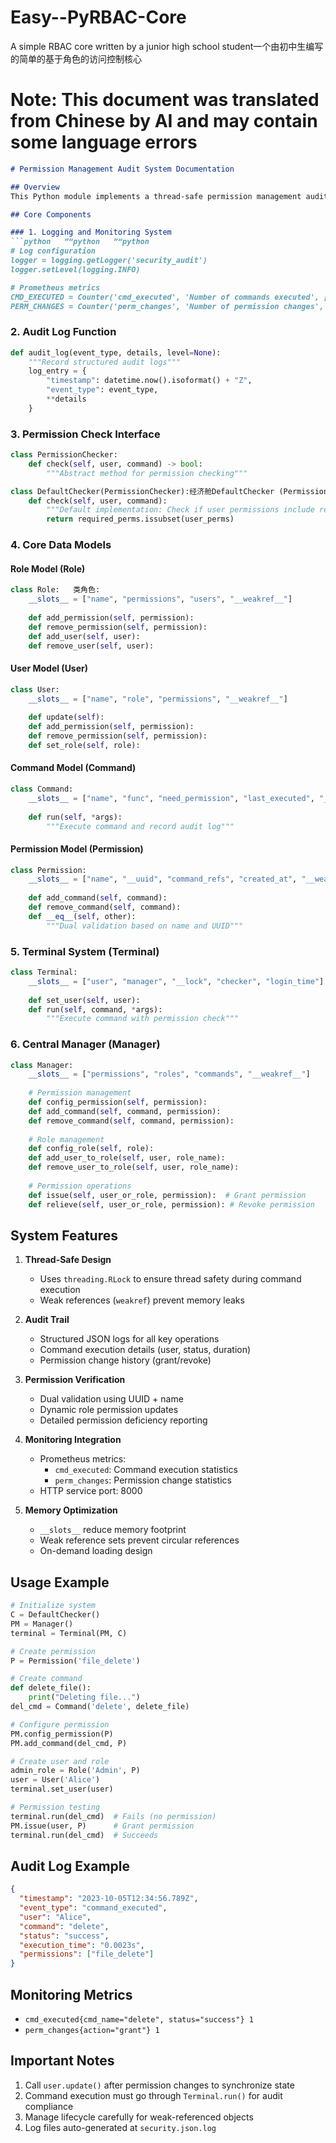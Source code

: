 # Easy--PyRBAC-Core   
A simple RBAC core written by a junior high school student一个由初中生编写的简单的基于角色的访问控制核心

# Note: This document was translated from Chinese by AI and may contain some language errors


```markdown
# Permission Management Audit System Documentation

## Overview
This Python module implements a thread-safe permission management audit system, including user/role permission management, command execution auditing, logging, and Prometheus monitoring functionality.

## Core Components

### 1. Logging and Monitoring System
```python   ”“python   ”“python
# Log configuration
logger = logging.getLogger('security_audit')
logger.setLevel(logging.INFO)

# Prometheus metrics
CMD_EXECUTED = Counter('cmd_executed', 'Number of commands executed', ['cmd_name', 'status'])
PERM_CHANGES = Counter('perm_changes', 'Number of permission changes', ['action'])
```

### 2. Audit Log Function
```python   ”“python
def audit_log(event_type, details, level=None):
    """Record structured audit logs"""
    log_entry = {
        "timestamp": datetime.now().isoformat() + "Z",
        "event_type": event_type,
        **details
    }
```

### 3. Permission Check Interface
```python   ”“python
class PermissionChecker:
    def check(self, user, command) -> bool:
        """Abstract method for permission checking"""

class DefaultChecker(PermissionChecker):经济舱DefaultChecker (PermissionChecker):
    def check(self, user, command):
        """Default implementation: Check if user permissions include required command permissions"""
        return required_perms.issubset(user_perms)
```

### 4. Core Data Models
#### Role Model (Role)
```python   ”“python
class Role:   类角色:
    __slots__ = ["name", "permissions", "users", "__weakref__"]
    
    def add_permission(self, permission):
    def remove_permission(self, permission):
    def add_user(self, user):
    def remove_user(self, user):
```

#### User Model (User)
```python
class User:
    __slots__ = ["name", "role", "permissions", "__weakref__"]
    
    def update(self):
    def add_permission(self, permission):
    def remove_permission(self, permission):
    def set_role(self, role):
```

#### Command Model (Command)
```python
class Command:
    __slots__ = ["name", "func", "need_permission", "last_executed", "_last_user", "__weakref__"]
    
    def run(self, *args):
        """Execute command and record audit log"""
```

#### Permission Model (Permission)
```python
class Permission:
    __slots__ = ["name", "__uuid", "command_refs", "created_at", "__weakref__"]
    
    def add_command(self, command):
    def remove_command(self, command):
    def __eq__(self, other):
        """Dual validation based on name and UUID"""
```

### 5. Terminal System (Terminal)
```python
class Terminal:
    __slots__ = ["user", "manager", "__lock", "checker", "login_time"]
    
    def set_user(self, user):
    def run(self, command, *args):
        """Execute command with permission check"""
```

### 6. Central Manager (Manager)
```python
class Manager:
    __slots__ = ["permissions", "roles", "commands", "__weakref__"]
    
    # Permission management
    def config_permission(self, permission):
    def add_command(self, command, permission):
    def remove_command(self, command, permission):
    
    # Role management
    def config_role(self, role):
    def add_user_to_role(self, user, role_name):
    def remove_user_to_role(self, user, role_name):
    
    # Permission operations
    def issue(self, user_or_role, permission):  # Grant permission
    def relieve(self, user_or_role, permission): # Revoke permission
```

## System Features

1. **Thread-Safe Design**
   - Uses `threading.RLock` to ensure thread safety during command execution
   - Weak references (`weakref`) prevent memory leaks

2. **Audit Trail**
   - Structured JSON logs for all key operations
   - Command execution details (user, status, duration)
   - Permission change history (grant/revoke)

3. **Permission Verification**
   - Dual validation using UUID + name
   - Dynamic role permission updates
   - Detailed permission deficiency reporting

4. **Monitoring Integration**
   - Prometheus metrics:
     - `cmd_executed`: Command execution statistics
     - `perm_changes`: Permission change statistics
   - HTTP service port: 8000

5. **Memory Optimization**
   - `__slots__` reduce memory footprint
   - Weak reference sets prevent circular references
   - On-demand loading design

## Usage Example

```python
# Initialize system
C = DefaultChecker()
PM = Manager()
terminal = Terminal(PM, C)

# Create permission
P = Permission('file_delete')

# Create command
def delete_file():
    print("Deleting file...")
del_cmd = Command('delete', delete_file)

# Configure permission
PM.config_permission(P)
PM.add_command(del_cmd, P)

# Create user and role
admin_role = Role('Admin', P)
user = User('Alice')
terminal.set_user(user)

# Permission testing
terminal.run(del_cmd)  # Fails (no permission)
PM.issue(user, P)      # Grant permission
terminal.run(del_cmd)  # Succeeds
```

## Audit Log Example
```json
{
  "timestamp": "2023-10-05T12:34:56.789Z",
  "event_type": "command_executed",
  "user": "Alice",
  "command": "delete",
  "status": "success",
  "execution_time": "0.0023s",
  "permissions": ["file_delete"]
}
```

## Monitoring Metrics
- `cmd_executed{cmd_name="delete", status="success"} 1`
- `perm_changes{action="grant"} 1`

## Important Notes
1. Call `user.update()` after permission changes to synchronize state
2. Command execution must go through `Terminal.run()` for audit compliance
3. Manage lifecycle carefully for weak-referenced objects
4. Log files auto-generated at `security.json.log`
```
